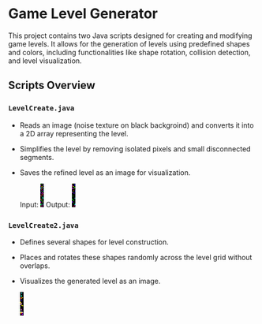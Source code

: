 # Game Level Generator

This project contains two Java scripts designed for creating and modifying game levels. It allows for the generation of levels using predefined shapes and colors, including functionalities like shape rotation, collision detection, and level visualization.

## Scripts Overview

### `LevelCreate.java`

- Reads an image (noise texture on black backgroind) and converts it into a 2D array representing the level.
- Simplifies the level by removing isolated pixels and small disconnected segments.
- Saves the refined level as an image for visualization.
  
  Input:
  ![image](Noise.png)
  Output:
  ![image](output.png)

### `LevelCreate2.java`

- Defines several shapes for level construction.
- Places and rotates these shapes randomly across the level grid without overlaps.
- Visualizes the generated level as an image.
  
  ![image](level_image.png)
